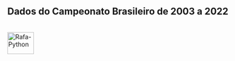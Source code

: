 ## Dados do Campeonato Brasileiro de 2003 a 2022


<div style="display: inline_block"><br>
  <img align="center" alt="Rafa-Python" height="50" width="60" src="https://www.escudosweb.com/brasileirao-serie-a?pgid=kdx6zze5-fedc500f-5c17-40f3-ac55-085d6452e2fb">

  

  


</div>
  
